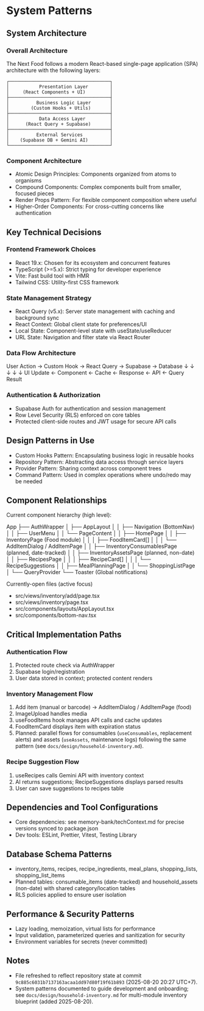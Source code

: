 # System Patterns

## System Architecture

### Overall Architecture

The Next Food follows a modern React-based single-page application (SPA) architecture with the following layers:

```
┌─────────────────────────────────────┐
│           Presentation Layer        │
│     (React Components + UI)         │
├─────────────────────────────────────┤
│          Business Logic Layer       │
│        (Custom Hooks + Utils)       │
├─────────────────────────────────────┤
│           Data Access Layer         │
│      (React Query + Supabase)       │
├─────────────────────────────────────┤
│          External Services          │
│    (Supabase DB + Gemini AI)        │
└─────────────────────────────────────┘
```

### Component Architecture

- Atomic Design Principles: Components organized from atoms to organisms
- Compound Components: Complex components built from smaller, focused pieces
- Render Props Pattern: For flexible component composition where useful
- Higher-Order Components: For cross-cutting concerns like authentication

## Key Technical Decisions

### Frontend Framework Choices

- React 19.x: Chosen for its ecosystem and concurrent features
- TypeScript (>=5.x): Strict typing for developer experience
- Vite: Fast build tool with HMR
- Tailwind CSS: Utility-first CSS framework

### State Management Strategy

- React Query (v5.x): Server state management with caching and background sync
- React Context: Global client state for preferences/UI
- Local State: Component-level state with useState/useReducer
- URL State: Navigation and filter state via React Router

### Data Flow Architecture

User Action → Custom Hook → React Query → Supabase → Database
↓ ↓ ↓ ↓ ↓
UI Update ← Component ← Cache ← Response ← API ← Query Result

### Authentication & Authorization

- Supabase Auth for authentication and session management
- Row Level Security (RLS) enforced on core tables
- Protected client-side routes and JWT usage for secure API calls

## Design Patterns in Use

- Custom Hooks Pattern: Encapsulating business logic in reusable hooks
- Repository Pattern: Abstracting data access through service layers
- Provider Pattern: Sharing context across component trees
- Command Pattern: Used in complex operations where undo/redo may be needed

## Component Relationships

Current component hierarchy (high level):

App
├── AuthWrapper
│ ├── AppLayout
│ │ ├── Navigation (BottomNav)
│ │ ├── UserMenu
│ │ └── PageContent
│ │ ├── HomePage
│ │ ├── InventoryPage (Food module)
│ │ │ ├── FoodItemCard[]
│ │ │ └── AddItemDialog / AddItemPage
│ │ ├── InventoryConsumablesPage (planned, date-tracked)
│ │ ├── InventoryAssetsPage (planned, non-date)
│ │ ├── RecipesPage
│ │ │ ├── RecipeCard[]
│ │ │ └── RecipeSuggestions
│ │ ├── MealPlanningPage
│ │ └── ShoppingListPage
│ └── QueryProvider
└── Toaster (Global notifications)

Currently-open files (active focus)

- src/views/inventory/add/page.tsx
- src/views/inventory/page.tsx
- src/components/layouts/AppLayout.tsx
- src/components/bottom-nav.tsx

## Critical Implementation Paths

### Authentication Flow

1. Protected route check via AuthWrapper
2. Supabase login/registration
3. User data stored in context; protected content renders

### Inventory Management Flow

1. Add item (manual or barcode) → AddItemDialog / AddItemPage (food)
2. ImageUpload handles media
3. useFoodItems hook manages API calls and cache updates
4. FoodItemCard displays item with expiration status
5. Planned: parallel flows for consumables (`useConsumables`, replacement alerts) and assets (`useAssets`, maintenance logs) following the same pattern (see `docs/design/household-inventory.md`).

### Recipe Suggestion Flow

1. useRecipes calls Gemini API with inventory context
2. AI returns suggestions; RecipeSuggestions displays parsed results
3. User can save suggestions to recipes table

## Dependencies and Tool Configurations

- Core dependencies: see memory-bank/techContext.md for precise versions synced to package.json
- Dev tools: ESLint, Prettier, Vitest, Testing Library

## Database Schema Patterns

- inventory_items, recipes, recipe_ingredients, meal_plans, shopping_lists, shopping_list_items
- Planned tables: consumable_items (date-tracked) and household_assets (non-date) with shared category/location tables
- RLS policies applied to ensure user isolation

## Performance & Security Patterns

- Lazy loading, memoization, virtual lists for performance
- Input validation, parameterized queries and sanitization for security
- Environment variables for secrets (never committed)

## Notes

- File refreshed to reflect repository state at commit `9c885c6031b7137163acaa1dd97d80f19f61b893` (2025-08-20 20:27 UTC+7).
- System patterns documented to guide development and onboarding; see `docs/design/household-inventory.md` for multi-module inventory blueprint (added 2025-08-20).
